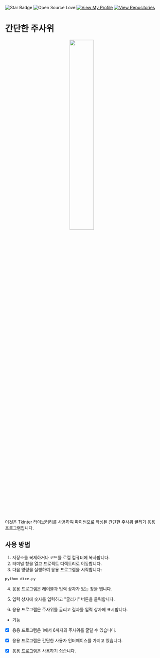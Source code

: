 ![Star Badge](https://img.shields.io/static/v1?label=%F0%9F%8C%9F&message=If%20Useful&style=style=flat&color=BE6)
![Open Source Love](https://badges.frapsoft.com/os/v1/open-source.svg?v=103)
[![View My Profile](https://img.shields.io/badge/View-My_Profile-green?logo=GitHub)](https://github.com/tusuii)
[![View Repositories](https://img.shields.io/badge/View-My_Repositories-blue?logo=GitHub)](https://github.com/tusuii?tab=repositories)

# 간단한 주사위
<p align="center">
<img src="dice.png" width=40% height=40%>

이것은 Tkinter 라이브러리를 사용하여 파이썬으로 작성된 간단한 주사위 굴리기 응용 프로그램입니다.

## 사용 방법

1. 저장소를 복제하거나 코드를 로컬 컴퓨터에 복사합니다.
2. 터미널 창을 열고 프로젝트 디렉토리로 이동합니다.
3. 다음 명령을 실행하여 응용 프로그램을 시작합니다:

```python
python dice.py
```

4. 응용 프로그램은 레이블과 입력 상자가 있는 창을 엽니다.

5. 입력 상자에 숫자를 입력하고 "굴리기" 버튼을 클릭합니다.

6. 응용 프로그램은 주사위를 굴리고 결과를 입력 상자에 표시합니다.

* 기능

-[X] 응용 프로그램은 1에서 6까지의 주사위를 굴릴 수 있습니다.

-[X] 응용 프로그램은 간단한 사용자 인터페이스를 가지고 있습니다.

-[X] 응용 프로그램은 사용하기 쉽습니다.
